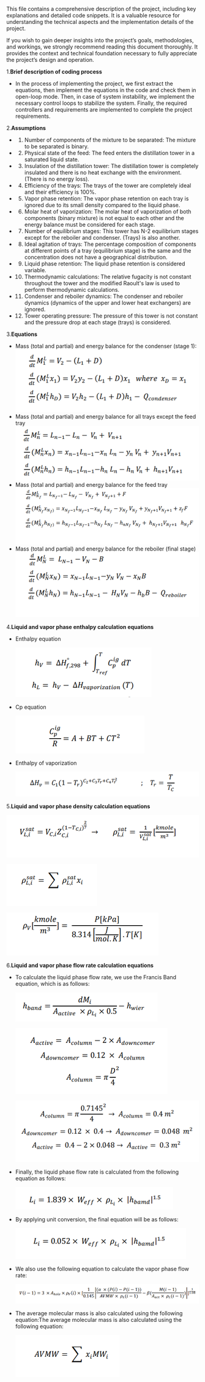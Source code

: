 This file contains a comprehensive description of the project, including key explanations and detailed code snippets. It is a valuable resource for understanding the technical aspects and the implementation details of the project.

If you wish to gain deeper insights into the project’s goals, methodologies, and workings, we strongly recommend reading this document thoroughly. It provides the context and technical foundation necessary to fully appreciate the project’s design and operation.



1.**Brief description of coding process**
- In the process of implementing the project, we first extract the equations, then implement the equations in the code and check them in open-loop mode. Then, in case of system instability, we implement the necessary control loops to stabilize the system. Finally, the required controllers and requirements are implemented to complete the project requirements.


2.**Assumptions**
- 1) Number of components of the mixture to be separated: The mixture to be separated is binary.
- 2) Physical state of the feed: The feed enters the distillation tower in a saturated liquid state.
- 3) Insulation of the distillation tower: The distillation tower is completely insulated and there is no heat exchange with the environment. (There is no energy loss).
- 4) Efficiency of the trays: The trays of the tower are completely ideal and their efficiency is 100%.
- 5) Vapor phase retention: The vapor phase retention on each tray is ignored due to its small density compared to the liquid phase.
- 6) Molar heat of vaporization: The molar heat of vaporization of both components (binary mixture) is not equal to each other and the energy balance must be considered for each stage.
- 7) Number of equilibrium stages: This tower has N-2 equilibrium stages except for the reboiler and condenser. (Trays) is also another.
- 8) Ideal agitation of trays: The percentage composition of components at different points of a tray (equilibrium stage) is the same and the concentration does not have a geographical distribution.
- 9) Liquid phase retention: The liquid phase retention is considered variable.
- 10) Thermodynamic calculations: The relative fugacity is not constant throughout the tower and the modified Raoult's law is used to perform thermodynamic calculations.
- 11) Condenser and reboiler dynamics: The condenser and reboiler dynamics (dynamics of the upper and lower heat exchangers) are ignored.
- 12) Tower operating pressure: The pressure of this tower is not constant and the pressure drop at each stage (trays) is considered.

3.**Equations**
- Mass (total and partial) and energy balance for the condenser (stage 1):
   ![Equation](Equation1.PNG)
- Mass (total and partial) and energy balance for all trays except the feed tray
   ![Equation](Equation2.PNG)
- Mass (total and partial) and energy balance for the feed tray
   ![Equation](Equation3.PNG)
- Mass (total and partial) and energy balance for the reboiler (final stage)
   ![Equation](Equation4.PNG)
  
4.**Liquid and vapor phase enthalpy calculation equations**
   
- Enthalpy equation
   
  ![Equation1](Equation5.PNG)

  
- Cp equation
 
   ![Equation2](Equation6.PNG)

- Enthalpy of vaporization

   ![Equation2](Equation7.PNG)

5.**Liquid and vapor phase density calculation equations**

  ![Equation2](Eq1.PNG)




  
  ![Equation2](Eq2.PNG)






   
  ![Equation2](Eq3.PNG)





6.**Liquid and vapor phase flow rate calculation equations**

   - To calculate the liquid phase flow rate, we use the Francis Band equation, which is as follows:

      ![Equation2](band.PNG)



      ![Equation2](band2.PNG)


      ![Equation2](band3.PNG)


   - Finally, the liquid phase flow rate is calculated from the following equation as follows:

     ![Equation2](band4.PNG)



   - By applying unit conversion, the final equation will be as follows:


     ![Equation2](band5.PNG)


   
      

   - We also use the following equation to calculate the vapor phase flow rate:


     ![Equation2](band7.PNG)



   - The average molecular mass is also calculated using the following equation:The average molecular mass is also calculated using the following equation:

     ![Equation2](band8.PNG)
